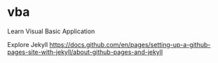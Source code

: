 # vba
Learn Visual Basic Application

Explore Jekyll 
https://docs.github.com/en/pages/setting-up-a-github-pages-site-with-jekyll/about-github-pages-and-jekyll
